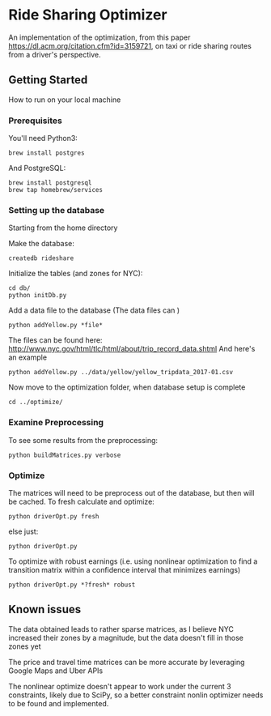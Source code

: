# Ride Sharing Optimizer

An implementation of the optimization, from this paper https://dl.acm.org/citation.cfm?id=3159721, on taxi or ride sharing routes from a driver's perspective.

## Getting Started

How to run on your local machine

### Prerequisites

You'll need Python3:
```
brew install postgres

```

And PostgreSQL:
```
brew install postgresql
brew tap homebrew/services
```

### Setting up the database

Starting from the home directory

Make the database:
```
createdb rideshare
```

Initialize the tables (and zones for NYC):
```
cd db/
python initDb.py
```

Add a data file to the database (The data files can )
```
python addYellow.py *file*
```

The files can be found here: http://www.nyc.gov/html/tlc/html/about/trip_record_data.shtml
And here's an example
```
python addYellow.py ../data/yellow/yellow_tripdata_2017-01.csv
```

Now move to the optimization folder, when database setup is complete
```
cd ../optimize/
```

### Examine Preprocessing

To see some results from the preprocessing:
```
python buildMatrices.py verbose
```

### Optimize

The matrices will need to be preprocess out of the database, but then will be cached.
To fresh calculate and optimize:
```
python driverOpt.py fresh
```

else just:
```
python driverOpt.py
```

To optimize with robust earnings (i.e. using nonlinear optimization to find a transition matrix within a confidence interval that minimizes earnings)
```
python driverOpt.py *?fresh* robust
```


## Known issues

The data obtained leads to rather sparse matrices, as I believe NYC increased their zones by a magnitude, but the data doesn't fill in those zones yet

The price and travel time matrices can be more accurate by leveraging Google Maps and Uber APIs

The nonlinear optimize doesn't appear to work under the current 3 constraints, likely due to SciPy, so a better constraint nonlin optimizer needs to be found and implemented.
